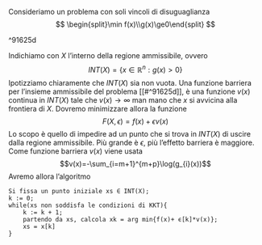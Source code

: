 Consideriamo un problema con soli vincoli di disuguaglianza
$$
\begin{split}\min f(x)\\g(x)\ge0\end{split}
$$

^91625d

Indichiamo con $X$ l’interno della regione ammissibile, ovvero
$$INT(X)=\{x\in \mathbb{R}^{n}:g(x)>0\}$$
Ipotizziamo chiaramente che $INT(X)$ sia non vuota.
Una funzione barriera per l’insieme ammissibile del problema [[#^91625d]], è una funzione $v(x)$ continua in $INT(X)$ tale che $v(x)\to \infty$ man mano che $x$ si avvicina alla frontiera di $X$. 
Dovremo minimizzare allora la funzione $$F(X,\epsilon)=f(x)+\epsilon v(x)$$
Lo scopo è quello di impedire ad un punto che si trova in $INT(X)$ di uscire dalla regione ammissibile. Più grande è $\epsilon$, più l’effetto barriera è maggiore.
Come funzione barriera $v(x)$ viene usata
$$v(x)=-\sum_{i=m+1}^{m+p}\log(g_{i}(x))$$
Avremo allora l’algoritmo

```
Si fissa un punto iniziale xs ∈ INT(X); 
k := 0;
while(xs non soddisfa le condizioni di KKT){
	k := k + 1;
	partendo da xs, calcola xk = arg min{f(x)+ ϵ[k]*v(x)};
	xs = x[k]
}
```